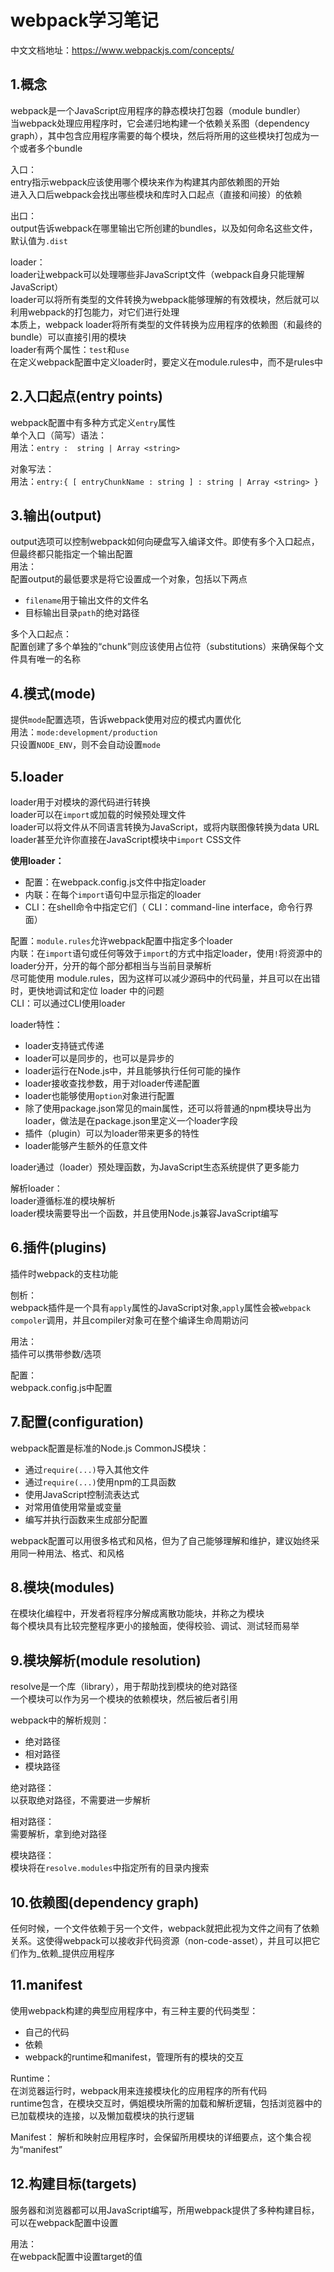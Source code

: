 # **webpack学习笔记**
中文文档地址：https://www.webpackjs.com/concepts/    

## 1.概念  
webpack是一个JavaScript应用程序的静态模块打包器（module bundler）  
当webpack处理应用程序时，它会递归地构建一个依赖关系图（dependency graph），其中包含应用程序需要的每个模块，然后将所用的这些模块打包成为一个或者多个bundle  

入口：  
entry指示webpack应该使用哪个模块来作为构建其内部依赖图的开始  
进入入口后webpack会找出哪些模块和库时入口起点（直接和间接）的依赖  

出口：  
output告诉webpack在哪里输出它所创建的bundles，以及如何命名这些文件，默认值为`.dist`  

loader：  
loader让webpack可以处理哪些非JavaScript文件（webpack自身只能理解JavaScript）  
loader可以将所有类型的文件转换为webpack能够理解的有效模块，然后就可以利用webpack的打包能力，对它们进行处理  
本质上，webpack loader将所有类型的文件转换为应用程序的依赖图（和最终的bundle）可以直接引用的模块  
loader有两个属性：`test`和`use`  	 
在定义webpack配置中定义loader时，要定义在module.rules中，而不是rules中  

## 2.入口起点(entry points)  
webpack配置中有多种方式定义`entry`属性  
单个入口（简写）语法：  
用法：`entry :  string | Array <string>`  

对象写法：  
用法：`entry:{ [ entryChunkName : string ] : string | Array <string> }`   

## 3.输出(output)  
output选项可以控制webpack如何向硬盘写入编译文件。即使有多个入口起点，但最终都只能指定一个输出配置  
用法：  
配置output的最低要求是将它设置成一个对象，包括以下两点    
* `filename`用于输出文件的文件名  
* 目标输出目录`path`的绝对路径  

多个入口起点：  
配置创建了多个单独的“chunk”则应该使用占位符（substitutions）来确保每个文件具有唯一的名称  

## 4.模式(mode)  
提供`mode`配置选项，告诉webpack使用对应的模式内置优化  
用法：`mode:development/production`  
只设置`NODE_ENV`，则不会自动设置`mode`    

## 5.loader  
loader用于对模块的源代码进行转换    
loader可以在`import`或加载的时候预处理文件  
loader可以将文件从不同语言转换为JavaScript，或将内联图像转换为data URL  
loader甚至允许你直接在JavaScript模块中`import` CSS文件  

**使用loader：**  
* 配置：在webpack.config.js文件中指定loader  
* 内联：在每个`import`语句中显示指定的loader  
* CLI：在shell命令中指定它们（ CLI：command-line interface，命令行界面）   

配置：`module.rules`允许webpack配置中指定多个loader   
内联：在`import`语句或任何等效于`import`的方式中指定loader，使用`!`将资源中的loader分开，分开的每个部分都相当与当前目录解析  
	尽可能使用 module.rules，因为这样可以减少源码中的代码量，并且可以在出错时，更快地调试和定位 loader 中的问题  
CLI：可以通过CLI使用loader  

loader特性：  
* loader支持链式传递  
* loader可以是同步的，也可以是异步的  
* loader运行在Node.js中，并且能够执行任何可能的操作  
* loader接收查找参数，用于对loader传递配置  
* loader也能够使用`option`对象进行配置  
* 除了使用package.json常见的main属性，还可以将普通的npm模块导出为loader，做法是在package.json里定义一个loader字段  
* 插件（plugin）可以为loader带来更多的特性  
* loader能够产生额外的任意文件  

loader通过（loader）预处理函数，为JavaScript生态系统提供了更多能力    

解析loader：  
loader遵循标准的模块解析  
loader模块需要导出一个函数，并且使用Node.js兼容JavaScript编写  

## 6.插件(plugins)  
插件时webpack的支柱功能  

刨析：  
webpack插件是一个具有`apply`属性的JavaScript对象,`apply`属性会被`webpack compoler`调用，并且compiler对象可在整个编译生命周期访问   

用法：  
插件可以携带参数/选项  

配置：  
webpack.config.js中配置  

## 7.配置(configuration)  
webpack配置是标准的Node.js CommonJS模块：  
* 通过`require(...)`导入其他文件  
* 通过`require(...)`使用npm的工具函数  
* 使用JavaScript控制流表达式  
* 对常用值使用常量或变量  
* 编写并执行函数来生成部分配置  

webpack配置可以用很多格式和风格，但为了自己能够理解和维护，建议始终采用同一种用法、格式、和风格  

## 8.模块(modules)    
在模块化编程中，开发者将程序分解成离散功能块，并称之为模块  
每个模块具有比较完整程序更小的接触面，使得校验、调试、测试轻而易举  

## 9.模块解析(module resolution)   
resolve是一个库（library），用于帮助找到模块的绝对路径  
一个模块可以作为另一个模块的依赖模块，然后被后者引用    

webpack中的解析规则：  
* 绝对路径  
* 相对路径  
* 模块路径  

绝对路径：  
以获取绝对路径，不需要进一步解析  

相对路径：  
需要解析，拿到绝对路径  

模块路径：  
模块将在`resolve.modules`中指定所有的目录内搜索  

## 10.依赖图(dependency graph)   
任何时候，一个文件依赖于另一个文件，webpack就把此视为文件之间有了依赖关系。这使得webpack可以接收非代码资源（non-code-asset），并且可以把它们作为_依赖_提供应用程序  

## 11.manifest  
使用webpack构建的典型应用程序中，有三种主要的代码类型：  
* 自己的代码  
* 依赖  
* webpack的runtime和manifest，管理所有的模块的交互  

Runtime：  
在浏览器运行时，webpack用来连接模块化的应用程序的所有代码  
runtime包含，在模块交互时，俩姐模块所需的加载和解析逻辑，包括浏览器中的已加载模块的连接，以及懒加载模块的执行逻辑  

Manifest：
解析和映射应用程序时，会保留所用模块的详细要点，这个集合视为“manifest” 

## 12.构建目标(targets)   
服务器和浏览器都可以用JavaScript编写，所用webpack提供了多种构建目标，可以在webpack配置中设置  

用法：  
在webpack配置中设置target的值  
